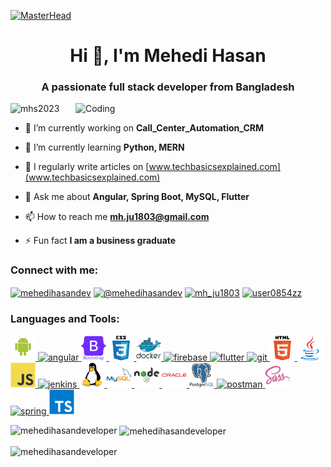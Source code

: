 [![MasterHead](https://blogger.googleusercontent.com/img/b/R29vZ2xl/AVvXsEip1JE0cfZgcOgRituwivnO4ZG4lHeB89Rvfd7oa3w0c0UCuF-FS8wuOGHqP3JMTk2LdZwkqVT2HR-3PPzhcjKUs_iPQNPCtWpmp5FgiZFCfPz4hFcaOthE7FTOjVmBuVkjvAnM6tKSGxqS0GnHuK5XJqS_F6_B1t-FpN-xPmPoFLvsN9Ny3Mx3Fui0RcZC/s961/github-header-image.png)](https://mehedihasandev.com/)




<h1 align="center">Hi 👋, I'm Mehedi Hasan</h1>
<h3 align="center">A passionate full stack developer from Bangladesh</h3>
<img align="right" alt="Coding" width="400" src="https://blogger.googleusercontent.com/img/b/R29vZ2xl/AVvXsEjDz5qq6rbyfrAmAbxRay58OoYhYv5rTbIYD9t_4cwGryyQcZBnuh9S4IvuMeXEg7FJE7abvF-4IRlxD4zXhjFesth_2o2R-IkD38ayfkXgIPxNYVzgtenIdLmQRYfjpat_CwUwEmJUXiVg1IPTwfACwyp32qqMwv6OcFiTiwyntfU9IRhn_zkWJjS-uIwE/s1600/download%20%281%29.png")/>
<p align="left"> <img src="https://komarev.com/ghpvc/?username=mhs2023&label=Profile%20views&color=0e75b6&style=flat" alt="mhs2023" /> </p>

- 🔭 I’m currently working on **Call_Center_Automation_CRM**

- 🌱 I’m currently learning **Python, MERN**

- 📝 I regularly write articles on [www.techbasicsexplained.com](www.techbasicsexplained.com)

- 💬 Ask me about **Angular, Spring Boot, MySQL, Flutter**

- 📫 How to reach me **mh.ju1803@gmail.com**

- ⚡ Fun fact **I am a business graduate**

<h3 align="left">Connect with me:</h3>
<p align="left">
<a href="https://linkedin.com/in/mehedihasandev" target="blank"><img align="center" src="https://raw.githubusercontent.com/rahuldkjain/github-profile-readme-generator/master/src/images/icons/Social/linked-in-alt.svg" alt="mehedihasandev" height="30" width="40" /></a>
<a href="https://www.youtube.com/@mehedihasandev" target="blank"><img align="center" src="https://raw.githubusercontent.com/rahuldkjain/github-profile-readme-generator/master/src/images/icons/Social/youtube.svg" alt="@mehedihasandev" height="30" width="40" /></a>
<a href="https://www.hackerrank.com/mh_ju1803" target="blank"><img align="center" src="https://raw.githubusercontent.com/rahuldkjain/github-profile-readme-generator/master/src/images/icons/Social/hackerrank.svg" alt="mh_ju1803" height="30" width="40" /></a>
<a href="https://www.leetcode.com/user0854zz" target="blank"><img align="center" src="https://raw.githubusercontent.com/rahuldkjain/github-profile-readme-generator/master/src/images/icons/Social/leet-code.svg" alt="user0854zz" height="30" width="40" /></a>
</p>

<h3 align="left">Languages and Tools:</h3>
<p align="left"> <a href="https://developer.android.com" target="_blank" rel="noreferrer"> <img src="https://raw.githubusercontent.com/devicons/devicon/master/icons/android/android-original-wordmark.svg" alt="android" width="40" height="40"/> </a> <a href="https://angular.io" target="_blank" rel="noreferrer"> <img src="https://angular.io/assets/images/logos/angular/angular.svg" alt="angular" width="40" height="40"/> </a> <a href="https://getbootstrap.com" target="_blank" rel="noreferrer"> <img src="https://raw.githubusercontent.com/devicons/devicon/master/icons/bootstrap/bootstrap-plain-wordmark.svg" alt="bootstrap" width="40" height="40"/> </a> <a href="https://www.w3schools.com/css/" target="_blank" rel="noreferrer"> <img src="https://raw.githubusercontent.com/devicons/devicon/master/icons/css3/css3-original-wordmark.svg" alt="css3" width="40" height="40"/> </a> <a href="https://www.docker.com/" target="_blank" rel="noreferrer"> <img src="https://raw.githubusercontent.com/devicons/devicon/master/icons/docker/docker-original-wordmark.svg" alt="docker" width="40" height="40"/> </a> <a href="https://firebase.google.com/" target="_blank" rel="noreferrer"> <img src="https://www.vectorlogo.zone/logos/firebase/firebase-icon.svg" alt="firebase" width="40" height="40"/> </a> <a href="https://flutter.dev" target="_blank" rel="noreferrer"> <img src="https://www.vectorlogo.zone/logos/flutterio/flutterio-icon.svg" alt="flutter" width="40" height="40"/> </a> <a href="https://git-scm.com/" target="_blank" rel="noreferrer"> <img src="https://www.vectorlogo.zone/logos/git-scm/git-scm-icon.svg" alt="git" width="40" height="40"/> </a> <a href="https://www.w3.org/html/" target="_blank" rel="noreferrer"> <img src="https://raw.githubusercontent.com/devicons/devicon/master/icons/html5/html5-original-wordmark.svg" alt="html5" width="40" height="40"/> </a> <a href="https://www.java.com" target="_blank" rel="noreferrer"> <img src="https://raw.githubusercontent.com/devicons/devicon/master/icons/java/java-original.svg" alt="java" width="40" height="40"/> </a> <a href="https://developer.mozilla.org/en-US/docs/Web/JavaScript" target="_blank" rel="noreferrer"> <img src="https://raw.githubusercontent.com/devicons/devicon/master/icons/javascript/javascript-original.svg" alt="javascript" width="40" height="40"/> </a> <a href="https://www.jenkins.io" target="_blank" rel="noreferrer"> <img src="https://www.vectorlogo.zone/logos/jenkins/jenkins-icon.svg" alt="jenkins" width="40" height="40"/> </a> <a href="https://www.linux.org/" target="_blank" rel="noreferrer"> <img src="https://raw.githubusercontent.com/devicons/devicon/master/icons/linux/linux-original.svg" alt="linux" width="40" height="40"/> </a> <a href="https://www.mysql.com/" target="_blank" rel="noreferrer"> <img src="https://raw.githubusercontent.com/devicons/devicon/master/icons/mysql/mysql-original-wordmark.svg" alt="mysql" width="40" height="40"/> </a> <a href="https://nodejs.org" target="_blank" rel="noreferrer"> <img src="https://raw.githubusercontent.com/devicons/devicon/master/icons/nodejs/nodejs-original-wordmark.svg" alt="nodejs" width="40" height="40"/> </a> <a href="https://www.oracle.com/" target="_blank" rel="noreferrer"> <img src="https://raw.githubusercontent.com/devicons/devicon/master/icons/oracle/oracle-original.svg" alt="oracle" width="40" height="40"/> </a> <a href="https://www.postgresql.org" target="_blank" rel="noreferrer"> <img src="https://raw.githubusercontent.com/devicons/devicon/master/icons/postgresql/postgresql-original-wordmark.svg" alt="postgresql" width="40" height="40"/> </a> <a href="https://postman.com" target="_blank" rel="noreferrer"> <img src="https://www.vectorlogo.zone/logos/getpostman/getpostman-icon.svg" alt="postman" width="40" height="40"/> </a> <a href="https://sass-lang.com" target="_blank" rel="noreferrer"> <img src="https://raw.githubusercontent.com/devicons/devicon/master/icons/sass/sass-original.svg" alt="sass" width="40" height="40"/> </a> <a href="https://spring.io/" target="_blank" rel="noreferrer"> <img src="https://www.vectorlogo.zone/logos/springio/springio-icon.svg" alt="spring" width="40" height="40"/> </a> <a href="https://www.typescriptlang.org/" target="_blank" rel="noreferrer"> <img src="https://raw.githubusercontent.com/devicons/devicon/master/icons/typescript/typescript-original.svg" alt="typescript" width="40" height="40"/> </a> </p>

<p><img align="left" src="https://github-readme-stats.vercel.app/api/top-langs?username=mehedihasandeveloper&show_icons=true&locale=en&layout=compact" alt="mehedihasandeveloper" /></p>

<p>&nbsp;<img align="center" src="https://github-readme-stats.vercel.app/api?username=mehedihasandeveloper&show_icons=true&locale=en" alt="mehedihasandeveloper" /></p>

<p><img align="center" src="https://github-readme-streak-stats.herokuapp.com/?user=mehedihasandeveloper&" alt="mehedihasandeveloper" /></p>
